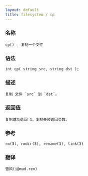 ```yaml
---
layout: default
title: filesystem / cp
---
```


### 名称

    cp() - 复制一个文件

### 语法

    int cp( string src, string dst );

### 描述

    复制 文件 `src` 到 `dst`。

### 返回值

    复制成功返回 1，复制失败返回负数。

### 参考

    rm(3), rmdir(3), rename(3), link(3)

### 翻译

    雪风(i@mud.ren)
